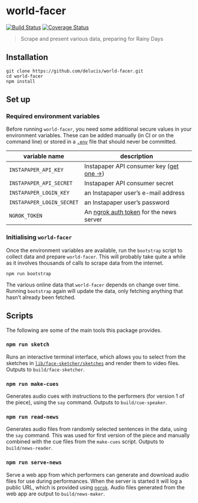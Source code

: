 # world-facer

[![Build Status](https://travis-ci.com/delucis/world-facer.svg?token=vMggSwUMhr68RUsUzVGb&branch=latest)](https://travis-ci.com/delucis/world-facer) [![Coverage Status](https://coveralls.io/repos/github/delucis/world-facer/badge.svg?branch=master)](https://coveralls.io/github/delucis/world-facer?branch=master)

> Scrape and present various data, preparing for Rainy Days

## Installation

```
git clone https://github.com/delucis/world-facer.git
cd world-facer
npm install
```

## Set up

### Required environment variables

Before running `world-facer`, you need some additional secure values in your environment variables. These can be added manually (in CI or on the command line) or stored in a [`.env`][b9da293a] file that should never be committed.

  [b9da293a]: https://www.npmjs.com/package/dotenv "dotenv NPM package"

variable name             | description
--------------------------|------------
`INSTAPAPER_API_KEY`      | Instapaper API consumer key ([get one →][d5e83b7a])
`INSTAPAPER_API_SECRET`   | Instapaper API consumer secret
`INSTAPAPER_LOGIN_KEY`    | an Instapaper user’s e-mail address
`INSTAPAPER_LOGIN_SECRET` | an Instapaper user’s password
`NGROK_TOKEN`             | An [ngrok auth token][2f180649] for the news server

  [d5e83b7a]: https://www.instapaper.com/main/request_oauth_consumer_token "Register New OAuth Application - Instapaper"
  [2f180649]: https://dashboard.ngrok.com/ "ngrok dashboard"

### Initialising `world-facer`

Once the environment variables are available, run the `bootstrap` script to collect data and prepare `world-facer`. This will probably take quite a while as it involves thousands of calls to scrape data from the internet.

```
npm run bootstrap
```

The various online data that `world-facer` depends on change over time. Running `bootstrap` again will update the data, only fetching anything that hasn’t already been fetched.


## Scripts

The following are some of the main tools this package provides.

### `npm run sketch`

Runs an interactive terminal interface, which allows you to select from the sketches in [`lib/face-sketcher/sketches`](lib/face-sketcher/sketches) and render them to video files. Outputs to `build/face-sketcher`.

### `npm run make-cues`

Generates audio cues with instructions to the performers (for version 1 of the piece), using the `say` command. Outputs to `build/cue-speaker`.

### `npm run read-news`

Generates audio files from randomly selected sentences in the data, using the `say` command. This was used for first version of the piece and manually combined with the cue files from the `make-cues` script. Outputs to `build/news-reader`.

### `npm run serve-news`

Serve a web app from which performers can generate and download audio files for use during performances. When the server is started it will log a public URL, which is provided using [`ngrok`][46d40db0]. Audio files generated from the web app are output to `build/news-maker`.

  [46d40db0]: https://ngrok.com/
